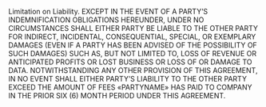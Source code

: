 Limitation on Liability.  EXCEPT IN THE EVENT OF A PARTY’S INDEMNIFICATION OBLIGATIONS HEREUNDER, UNDER NO CIRCUMSTANCES SHALL EITHER PARTY BE LIABLE TO THE OTHER PARTY FOR INDIRECT, INCIDENTAL, CONSEQUENTIAL, SPECIAL, OR EXEMPLARY DAMAGES (EVEN IF A PARTY HAS BEEN ADVISED OF THE POSSIBILITY OF SUCH DAMAGES) SUCH AS, BUT NOT LIMITED TO, LOSS OF REVENUE OR ANTICIPATED PROFITS OR LOST BUSINESS OR LOSS OF OR DAMAGE TO DATA.  NOTWITHSTANDING ANY OTHER PROVISION OF THIS AGREEMENT, IN NO EVENT SHALL EITHER PARTY’S LIABILITY TO THE OTHER PARTY EXCEED THE AMOUNT OF FEES «PARTYNAME» HAS PAID TO COMPANY IN THE PRIOR SIX (6) MONTH PERIOD UNDER THIS AGREEMENT. 